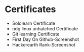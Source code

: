 # Certificates
* Sololearn Certificate
* ndg linux unhatched Certificate
* Git learning Certificate
* First Day On Github-Screenshot
* Hackerearth Rank-Screenshot
